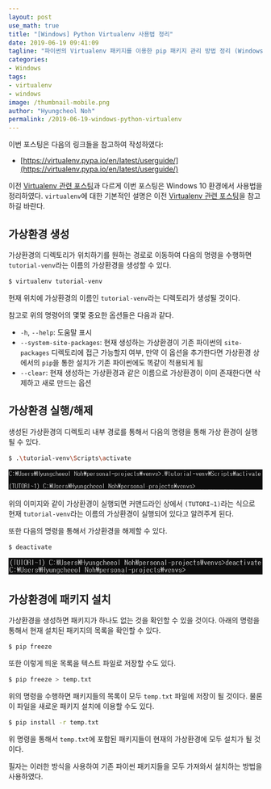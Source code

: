 ```yaml
---
layout: post
use_math: true
title: "[Windows] Python Virtualenv 사용법 정리"
date: 2019-06-19 09:41:09
tagline: "파이썬의 Virtualenv 패키지를 이용한 pip 패키지 관리 방법 정리 (Windows)"
categories:
- Windows
tags:
- virtualenv
- windows
image: /thumbnail-mobile.png
author: "Hyungcheol Noh"
permalink: /2019-06-19-windows-python-virtualenv
---
```


이번 포스팅은 다음의 링크들을 참고하여 작성하였다:
- [https://virtualenv.pypa.io/en/latest/userguide/](https://virtualenv.pypa.io/en/latest/userguide/)

이전 [Virtualenv 관련 포스팅](https://hcnoh.github.io/2018-10-06-ubuntu-python-virtualenv)과 다르게 이번 포스팅은 Windows 10 환경에서 사용법을 정리하였다. `virtualenv`에 대한 기본적인 설명은 이전 [Virtualenv 관련 포스팅](https://hcnoh.github.io/2018-10-06-ubuntu-python-virtualenv)을 참고하길 바란다.

## 가상환경 생성
가상환경의 디렉토리가 위치하기를 원하는 경로로 이동하여 다음의 명령을 수행하면 `tutorial-venv`라는 이름의 가상환경을 생성할 수 있다.

```bash
$ virtualenv tutorial-venv
```

현재 위치에 가상환경의 이름인 `tutorial-venv`라는 디렉토리가 생성될 것이다.

참고로 위의 명령어의 몇몇 중요한 옵션들은 다음과 같다.
- `-h`, `--help`: 도움말 표시
- `--system-site-packages`: 현재 생성하는 가상환경이 기존 파이썬의 `site-packages` 디렉토리에 접근 가능할지 여부, 만약 이 옵션을 추가한다면 가상환경 상에서의 `pip`을 통한 설치가 기존 파이썬에도 똑같이 적용되게 됨
- `--clear`: 현재 생성하는 가상환경과 같은 이름으로 가상환경이 이미 존재한다면 삭제하고 새로 만드는 옵션

## 가상환경 실행/해제
생성된 가상환경의 디렉토리 내부 경로를 통해서 다음의 명령을 통해 가상 환경이 실행될 수 있다.

```bash
$ .\tutorial-venv\Scripts\activate
```

![](/assets/img/2019-06-19-windows-python-virtualenv/2019-06-19-windows-python-virtualenv_2019-06-19-21-40-40.png)

위의 이미지와 같이 가상환경이 실행되면 커맨드라인 상에서 `(TUTORI~1)`라는 식으로 현재 `tutorial-venv`라는 이름의 가상환경이 실행되어 있다고 알려주게 된다.

또한 다음의 명령을 통해서 가상환경을 해제할 수 있다.

```bash
$ deactivate
```

![](/assets/img/2019-06-19-windows-python-virtualenv/2019-06-19-windows-python-virtualenv_2019-06-19-21-41-58.png)

## 가상환경에 패키지 설치
가상환경을 생성하면 패키지가 하나도 없는 것을 확인할 수 있을 것이다. 아래의 명령을 통해서 현재 설치된 패키지의 목록을 확인할 수 있다.

```bash
$ pip freeze
```

또한 이렇게 띄운 목록을 텍스트 파일로 저장할 수도 있다.

```bash
$ pip freeze > temp.txt
```

위의 명령을 수행하면 패키지들의 목록이 모두 `temp.txt` 파일에 저장이 될 것이다. 물론 이 파일을 새로운 패키지 설치에 이용할 수도 있다.

```bash
$ pip install -r temp.txt
```

위 명령을 통해서 `temp.txt`에 포함된 패키지들이 현재의 가상환경에 모두 설치가 될 것이다.

필자는 이러한 방식을 사용하여 기존 파이썬 패키지들을 모두 가져와서 설치하는 방법을 사용하였다.